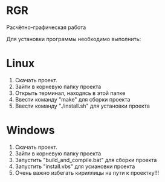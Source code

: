 # RGR
Расчётно-графическая работа

Для установки программы необходимо выполнить:

# Linux
1. Скачать проект.
2. Зайти в корневую папку проекта
3. Открыть терминал, находясь в этой папке
4. Ввести команду "make" для сборки проекта
5. Ввести команду "./install.sh" для установки проекта

# Windows
1. Скачать проект.
2. Зайти в корневую папку проекта
3. Запустить "build_and_compile.bat" для сборки проекта
4. Запустить "install.vbs" для усиановки проекта
5. Очень важно избегать кириллицы на пути к проектку!!!
